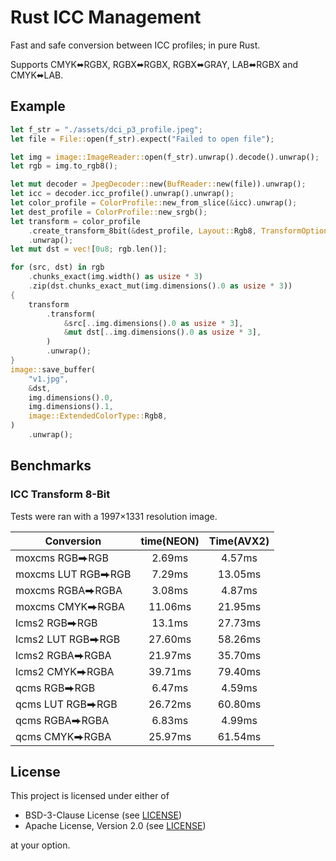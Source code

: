 # Rust ICC Management

Fast and safe conversion between ICC profiles; in pure Rust.

Supports CMYK⬌RGBX, RGBX⬌RGBX, RGBX⬌GRAY, LAB⬌RGBX and CMYK⬌LAB.

## Example

```rust
let f_str = "./assets/dci_p3_profile.jpeg";
let file = File::open(f_str).expect("Failed to open file");

let img = image::ImageReader::open(f_str).unwrap().decode().unwrap();
let rgb = img.to_rgb8();

let mut decoder = JpegDecoder::new(BufReader::new(file)).unwrap();
let icc = decoder.icc_profile().unwrap().unwrap();
let color_profile = ColorProfile::new_from_slice(&icc).unwrap();
let dest_profile = ColorProfile::new_srgb();
let transform = color_profile
    .create_transform_8bit(&dest_profile, Layout::Rgb8, TransformOptions::default())
    .unwrap();
let mut dst = vec![0u8; rgb.len()];

for (src, dst) in rgb
    .chunks_exact(img.width() as usize * 3)
    .zip(dst.chunks_exact_mut(img.dimensions().0 as usize * 3))
{
    transform
        .transform(
            &src[..img.dimensions().0 as usize * 3],
            &mut dst[..img.dimensions().0 as usize * 3],
        )
        .unwrap();
}
image::save_buffer(
    "v1.jpg",
    &dst,
    img.dimensions().0,
    img.dimensions().1,
    image::ExtendedColorType::Rgb8,
)
    .unwrap();
```

## Benchmarks

### ICC Transform 8-Bit 

Tests were ran with a 1997×1331 resolution image.

| Conversion         | time(NEON) | Time(AVX2) |
|--------------------|:----------:|:----------:|
| moxcms RGB⮕RGB     |   2.69ms   |   4.57ms   |
| moxcms LUT RGB⮕RGB |   7.29ms   |  13.05ms   |
| moxcms RGBA⮕RGBA   |   3.08ms   |   4.87ms   |
| moxcms CMYK⮕RGBA   |  11.06ms   |  21.95ms   |
| lcms2 RGB⮕RGB      |   13.1ms   |  27.73ms   |
| lcms2 LUT RGB⮕RGB  |  27.60ms   |  58.26ms   |
| lcms2 RGBA⮕RGBA    |  21.97ms   |  35.70ms   |
| lcms2 CMYK⮕RGBA    |  39.71ms   |  79.40ms   |
| qcms RGB⮕RGB       |   6.47ms   |   4.59ms   |
| qcms LUT RGB⮕RGB   |  26.72ms   |  60.80ms   |
| qcms RGBA⮕RGBA     |   6.83ms   |   4.99ms   |
| qcms CMYK⮕RGBA     |  25.97ms   |  61.54ms   |

## License

This project is licensed under either of

- BSD-3-Clause License (see [LICENSE](LICENSE.md))
- Apache License, Version 2.0 (see [LICENSE](LICENSE-APACHE.md))

at your option.

